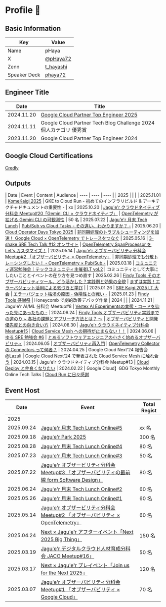 # Profile 👋


## Basic Information

| Key | Value |
| ---- | ---- |
| Name |pHaya |
| X | [@pHaya72](https://x.com/pHaya72) |
| Zenn | [t_hayashi](https://zenn.dev/t_hayashi) |
| Speaker Deck | [phaya72](https://speakerdeck.com/phaya72) |

## Engineer Title

| Date | Title |
| ---- | ---- |
| 2024.11.20 | [Google Cloud Partner Top Engineer 2025](https://cloud.google.com/blog/ja/topics/partners/partner-top-engineer-2025-award-winners) |
| 2024.11.11 | Google Cloud Partner Tech Blog Challenge 2024 個人カテゴリ 優秀賞 |
| 2023.11.20 | Google Cloud Partner Top Engineer 2024 |

## Google Cloud Certifications
[Credly](https://www.credly.com/users/tomonori-hayashi.5ca5f180)

## Outputs

| Date | Event | Content | Audience
| ---- | ---- | ---- |
| 2025 | |  |
| 2025.11.01 | [KomeKaigi 2025](https://komekaigi.dev/) | GKE to Cloud Run - 初めてのインフラリビルド & アーキテクチャドキュメントの重要性 - | xx
| 2025.10.20 | [Jagu'e'r クラウドネイティブ分科会 Meetup#20「Gemini CLI × クラウドネイティブ」](https://jaguer-cloud-native.connpass.com/event/369596/) | [OpenTelemetry が拡げる Gemini CLI の可観測性](https://speakerdeck.com/phaya72/opentelemetry-gakuo-geru-gemini-cli-noke-guan-ce-xing) | 50 名
| 2025.07.22 | [Jagu'e'r 月末 Tech Lunch](https://jaguer-tech-lunch.connpass.com/event/360328/) | [Pub/Sub vs Cloud Tasks - その違い、わかりますか？ -](https://speakerdeck.com/phaya72/sub-vs-cloud-tasks-sonowei-i-wakarimasuka)
| 2025.06.20 | [Cloud Operator Days Tokyo 2025](https://cloudopsdays.com/) | [非同期処理のトラブルシューティングを加速！ Google Cloud × OpenTelemetry でトレースをつなぐ](https://speakerdeck.com/nttcom/accelerate-async-troubleshooting-connecting-traces-with-google-cloud-and-opentelemetry)
| 2025.05.16 | [3-shake SRE Tech Talk #12 オンサイト](https://3-shake.connpass.com/event/351861/?utm_campaign=event_reminder&utm_source=notifications&utm_medium=email&utm_content=detail_btn) | [OpenTelemetry SpanProcessor を Let's カスタマイズ！](https://speakerdeck.com/phaya72/opentelemetry-no-spanprocessor-wo-lets-kasutamaizu)
| 2025.05.14 | [Jagu'e'r オブザーバビリティ分科会 Meetup#2 「オブザーバビリティ × OpenTelemetry」](https://jaguer-o11y-sre.connpass.com/event/352510/)  | [非同期処理でも分散トレーシングしたい！ - OpenTelemetry × Pub/Sub -](https://speakerdeck.com/phaya72/sub)
| 2025.03.18 | [コミュニティ運営勉強会｜テックコミュニティ主催者LT vol.2](https://comucal.connpass.com/event/347687/)  | コミュニティとして大事にしたいこととイベントの在り方を見つめ直す
| 2025.02.26 | [Findy Tools そのオブザーバビリティツール、どう活かした？実践例と効果の全貌](https://findy-tools.connpass.com/event/343831/) | [まずは実践！エラーバジェット活用による気づきと学び](https://findy-tools.io/events/052832029167dca24ae3) |
| 2025.01.26 | [SRE Kaigi 2025 LT 大会](https://2025.srekaigi.net/#timetable) | [エラーバジェット枯渇の原因 - 偽陽性との戦い -](https://speakerdeck.com/phaya72/erabazietutoku-ke-noyuan-yin-wei-yang-xing-tonozhan-i)
| 2025.01.23 | [Findy Tools 感謝祭](https://findy-tools.connpass.com/event/339331/) | Honeycomb で劇的改善デバッグ作業
| 2024 | |
| 2024.11.21 | Jagu'e'r AI/ML 分科会 Meetup#8 | [Vertex AI Experimentsの実態 - コードを辿った先にあったもの -](https://speakerdeck.com/phaya72/vertexaiexperimentsnoshi-tai)
| 2024.09.24 | [Findy Tools オブザーバビリティ実践までの道のり ~ 各社の課題とアプリーチ方法とは？ 〜](https://findy.connpass.com/event/328935/) | [オブザーバビリティと開発優先度との向き合い方](https://speakerdeck.com/phaya72/obuzababiriteitokai-fa-you-xian-du-tonoxiang-kihe-ifang)
| 2024.08.30 | [Jagu'e'r クラウドネイティブ分科会 Meetup#15](https://jaguer-cloud-native.connpass.com/event/324998/) | [Cloud Service Mesh への期待が止まらない！！](https://speakerdeck.com/phaya72/cloud-service-mesh-henoqi-dai-gazhi-maranai)
| 2024.06.06 | [ゆる SRE 勉強会 #6](https://yuru-sre.connpass.com/event/317749/) | [とあるソフトウェアエンジニアの小さく始めるオブザーバビリティ](https://speakerdeck.com/phaya72/toarusohutoueaenzinianoxiao-sakushi-meruobuzababiritei)
| 2024.06.05 | [オブザーバビリティ再入門](https://mackerelio.connpass.com/event/316449/) | [OpenTelemetry Collector の Connectors って何者？](https://speakerdeck.com/phaya72/opentelemetry-collector-no-connectors-tutehe-zhe)
| 2024.04.25 | Google Cloud Next'24 報告会@Lazuli | [Google Cloud Next'24 で発表された Cloud Service Mesh に触れ合う](https://speakerdeck.com/phaya72/cloud-service-mesh-nihong-rehe-u)
| 2024.03.15 | Jagu'e'r クラウドネイティブ分科会 Meetup#13 | [Cloud Deploy と仲良くなりたい](https://speakerdeck.com/phaya72/cloud-deploy-tozhong-liang-kunaritai)
| 2024.02.22 | Google Cloud】GDG Tokyo Monthly Online Tech Talks | [Cloud Run に日々感謝](https://speakerdeck.com/phaya72/cloud-run-niri-gan-xie)

## Event Host

| Date | Event | Total Regist |
| ---- | ---- | ---- |
| 2025 | |  |
| 2025.09.24 | [Jagu'e'r 月末 Tech Lunch Online#5](https://jaguer-tech-lunch.connpass.com/event/360901/) |  xx 名
| 2025.09.18 | [Jagu'e'r Park 2025](https://jaguer.jp/park2025/) |  300 名
| 2025.08.28 | [Jagu'e'r 月末 Tech Lunch Online#4](https://jaguer-tech-lunch.connpass.com/event/360900/) |  80 名
| 2025.07.23 | [Jagu'e'r 月末 Tech Lunch Online#3](https://jaguer-tech-lunch.connpass.com/event/360328/) |  50 名
| 2025.07.22 | [Jagu'e'r オブザービリティ分科会 Meetup#3 「オブザーバビリティの最前線 form Software Design」](https://jaguer-o11y-sre.connpass.com/event/359593/) |  80 名
| 2025.06.24 | [Jagu'e'r 月末 Tech Lunch Online#2](https://jaguer-tech-lunch.connpass.com/event/354120/) |  60 名
| 2025.05.26 | [Jagu'e'r 月末 Tech Lunch Online#1](https://jaguer-tech-lunch.connpass.com/event/352740/) |  60 名
| 2025.05.14 | [Jagu'e'r オブザービリティ分科会 Meetup#2 「オブザーバビリティ × OpenTelemetry」](https://jaguer-tech-lunch.connpass.com/event/352740/) |  60 名
| 2025.04.24 | [Next × Jagu'e'r アフターイベント「Next 2025 Big Thing」](https://jaguer.connpass.com/event/347580/) |  150 名
| 2025.03.19 | [Jagu'e'r デジタルクラウド人材育成分科会 JACO Meetup#16」]() |  50 名
| 2025.03.17 | [Next × Jagu'e'r プレイベント「Join us for the Next 2025」](https://jaguer.connpass.com/event/345377/) |  120 名
| 2025.03.07 | [Jagu'e'r オブザーバビリティ分科会 Meetup#1 「オブザーバビリティ × Google Cloud」](https://jaguer-o11y-sre.connpass.com/event/343531/) |  70 名

